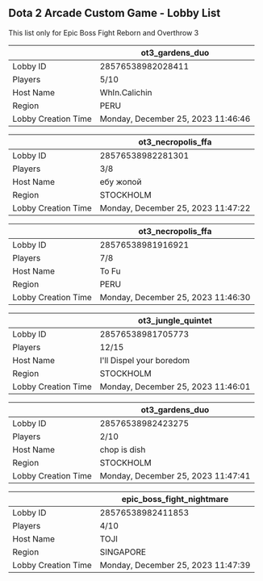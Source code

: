 ## Dota 2 Arcade Custom Game - Lobby List

This list only for Epic Boss Fight Reborn and Overthrow 3

|  | ot3_gardens_duo |
| ------ | ------ |
| Lobby ID | 28576538982028411 |
| Players | 5/10 |
| Host Name | WhIn.Calichin |
| Region | PERU |
| Lobby Creation Time | Monday, December 25, 2023 11:46:46 |


|  | ot3_necropolis_ffa |
| ------ | ------ |
| Lobby ID | 28576538982281301 |
| Players | 3/8 |
| Host Name | ебу жопой |
| Region | STOCKHOLM |
| Lobby Creation Time | Monday, December 25, 2023 11:47:22 |


|  | ot3_necropolis_ffa |
| ------ | ------ |
| Lobby ID | 28576538981916921 |
| Players | 7/8 |
| Host Name | To Fu |
| Region | PERU |
| Lobby Creation Time | Monday, December 25, 2023 11:46:30 |


|  | ot3_jungle_quintet |
| ------ | ------ |
| Lobby ID | 28576538981705773 |
| Players | 12/15 |
| Host Name | I'll Dispel your boredom |
| Region | STOCKHOLM |
| Lobby Creation Time | Monday, December 25, 2023 11:46:01 |


|  | ot3_gardens_duo |
| ------ | ------ |
| Lobby ID | 28576538982423275 |
| Players | 2/10 |
| Host Name | chop is dish |
| Region | STOCKHOLM |
| Lobby Creation Time | Monday, December 25, 2023 11:47:41 |


|  | epic_boss_fight_nightmare |
| ------ | ------ |
| Lobby ID | 28576538982411853 |
| Players | 4/10 |
| Host Name | TOJI |
| Region | SINGAPORE |
| Lobby Creation Time | Monday, December 25, 2023 11:47:39 |


